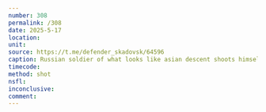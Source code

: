 ```yaml
---
number: 308
permalink: /308
date: 2025-5-17
location: 
unit: 
source: https://t.me/defender_skadovsk/64596
caption: Russian soldier of what looks like asian descent shoots himself with AK pointing under his chin. After series of visible shots his helmet falls off but he's not immediately dead, and touches his head while slowly rolling onto his side
timecode: 
method: shot
nsfl: 
inconclusive: 
comment: 
---
```

<script async src="https://telegram.org/js/telegram-widget.js?22" data-telegram-post="defender_skadovsk/64596" data-width="100%"></script>